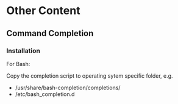 # Other Content

## Command Completion

### Installation

For Bash:

Copy the completion script to operating sytem specific folder, e.g.

* /usr/share/bash-completion/completions/
* /etc/bash_completion.d

